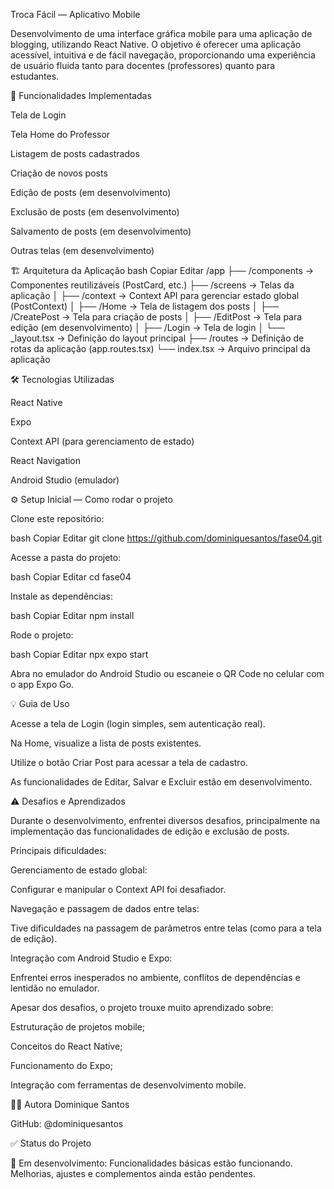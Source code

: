 Troca Fácil — Aplicativo Mobile

Desenvolvimento de uma interface gráfica mobile para uma aplicação de blogging, utilizando React Native. O objetivo é oferecer uma aplicação acessível, intuitiva e de fácil navegação, proporcionando uma experiência de usuário fluida tanto para docentes (professores) quanto para estudantes.

🚀 Funcionalidades Implementadas

Tela de Login

Tela Home do Professor

Listagem de posts cadastrados

Criação de novos posts

Edição de posts (em desenvolvimento)

Exclusão de posts (em desenvolvimento)

Salvamento de posts (em desenvolvimento)

Outras telas (em desenvolvimento)

🏗️ Arquitetura da Aplicação
bash
Copiar
Editar
/app
├── /components           → Componentes reutilizáveis (PostCard, etc.)
├── /screens              → Telas da aplicação
│   ├── /context          → Context API para gerenciar estado global (PostContext)
│   ├── /Home             → Tela de listagem dos posts
│   ├── /CreatePost       → Tela para criação de posts
│   ├── /EditPost         → Tela para edição (em desenvolvimento)
│   ├── /Login            → Tela de login
│   └── _layout.tsx       → Definição do layout principal
├── /routes               → Definição de rotas da aplicação (app.routes.tsx)
└── index.tsx             → Arquivo principal da aplicação

🛠️ Tecnologias Utilizadas

React Native

Expo

Context API (para gerenciamento de estado)

React Navigation

Android Studio (emulador)

⚙️ Setup Inicial — Como rodar o projeto

Clone este repositório:

bash
Copiar
Editar
git clone https://github.com/dominiquesantos/fase04.git

Acesse a pasta do projeto:

bash
Copiar
Editar
cd fase04

Instale as dependências:

bash
Copiar
Editar
npm install

Rode o projeto:

bash
Copiar
Editar
npx expo start

Abra no emulador do Android Studio ou escaneie o QR Code no celular com o app Expo Go.

💡 Guia de Uso

Acesse a tela de Login (login simples, sem autenticação real).

Na Home, visualize a lista de posts existentes.

Utilize o botão Criar Post para acessar a tela de cadastro.

As funcionalidades de Editar, Salvar e Excluir estão em desenvolvimento.

⚠️ Desafios e Aprendizados

Durante o desenvolvimento, enfrentei diversos desafios, principalmente na implementação das funcionalidades de edição e exclusão de posts.

Principais dificuldades:

Gerenciamento de estado global: 

Configurar e manipular o Context API foi desafiador.

Navegação e passagem de dados entre telas: 

Tive dificuldades na passagem de parâmetros entre telas (como para a tela de edição).

Integração com Android Studio e Expo: 

Enfrentei erros inesperados no ambiente, conflitos de dependências e lentidão no emulador.

Apesar dos desafios, o projeto trouxe muito aprendizado sobre:

Estruturação de projetos mobile;

Conceitos do React Native;

Funcionamento do Expo;

Integração com ferramentas de desenvolvimento mobile.

👩‍💻 Autora
Dominique Santos

GitHub: @dominiquesantos

✅ Status do Projeto

🚧 Em desenvolvimento:
Funcionalidades básicas estão funcionando. Melhorias, ajustes e complementos ainda estão pendentes.
